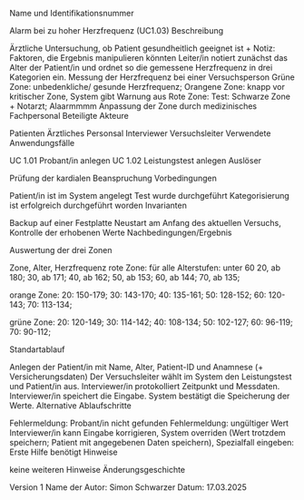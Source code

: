 Name und Identifikationsnummer

Alarm bei zu hoher Herzfrequenz (UC1.03)
Beschreibung

Ärztliche Untersuchung, ob Patient gesundheitlich geeignet ist + Notiz: Faktoren, die Ergebnis manipulieren könnten
Leiter/in notiert zunächst das Alter der Patient/in und ordnet so die gemessene Herzfrequenz in drei Kategorien ein.
Messung der Herzfrequenz bei einer Versuchsperson
Grüne Zone: unbedenkliche/ gesunde Herzfrequenz;
Orangene Zone: knapp vor kritischer Zone, System gibt Warnung aus
Rote Zone: Test: Schwarze Zone + Notarzt; Alaarmmmm
Anpassung der Zone durch medizinisches Fachpersonal
Beteiligte Akteure

Patienten
Ärztliches Personsal
Interviewer
Versuchsleiter
Verwendete Anwendungsfälle

UC 1.01 Probant/in anlegen
UC 1.02 Leistungstest anlegen
Auslöser

Prüfung der kardialen Beanspruchung
Vorbedingungen

Patient/in ist im System angelegt
Test wurde durchgeführt
Kategorisierung ist erfolgreich durchgeführt worden
Invarianten

Backup auf einer Festplatte
Neustart am Anfang des aktuellen Versuchs, Kontrolle der erhobenen Werte
Nachbedingungen/Ergebnis

Auswertung der drei Zonen

Zone, Alter, Herzfrequenz rote Zone: für alle Alterstufen: unter 60 20, ab 180; 30, ab 171; 40, ab 162; 50, ab 153; 60, ab 144; 70, ab 135;

orange Zone: 20: 150-179; 30: 143-170; 40: 135-161; 50: 128-152; 60: 120-143; 70: 113-134;

grüne Zone: 20: 120-149; 30: 114-142; 40: 108-134; 50: 102-127; 60: 96-119; 70: 90-112;

Standartablauf

Anlegen der Patient/in mit Name, Alter, Patient-ID und Anamnese (+ Versicherungsdaten)
Der Versuchsleiter wählt im System den Leistungstest und Patient/in aus.
Interviewer/in protokolliert Zeitpunkt und Messdaten.
Interviewer/in speichert die Eingabe.
System bestätigt die Speicherung der Werte.
Alternative Ablaufschritte

Fehlermeldung: Probant/in nicht gefunden
Fehlermeldung: ungültiger Wert
Interviewer/in kann Eingabe korrigieren, System overriden (Wert trotzdem speichern; Patient mit angegebenen Daten speichern), Spezialfall eingeben: Erste Hilfe benötigt
Hinweise

keine weiteren Hinweise
Änderungsgeschichte

Version 1
Name der Autor: Simon Schwarzer
Datum: 17.03.2025


